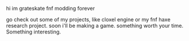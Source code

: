hi im grateskate
fnf modding forever 

go check out some of my projects, like cloxel engine or my fnf haxe research project. 
soon i'll be making a game. something worth your time.
Something interesting.
